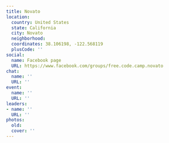 ```yaml
---
title: Novato
location:
  country: United States
  state: California
  city: Novato
  neighborhood: 
  coordinates: 38.106198, -122.568119
  plusCode: ''
social:
  name: Facebook page
  URL: https://www.facebook.com/groups/free.code.camp.novato
chat:
  name: ''
  URL: ''
event:
  name: ''
  URL: ''
leaders:
- name: ''
  URL: ''
photos:
  old: 
  cover: ''
---
```

